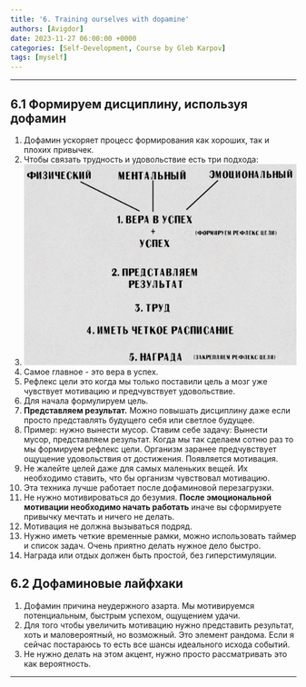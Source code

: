 ```yaml
---
title: '6. Training ourselves with dopamine'
authors: [Avigdor]
date: 2023-11-27 06:00:00 +0000
categories: [Self-Development, Course by Gleb Karpov]
tags: [myself]
---
```




___
## 6.1 Формируем дисциплину, используя дофамин
1. Дофамин ускоряет процесс формирования как хороших, так и плохих привычек.
2. Чтобы связать трудность и удовольствие есть три подхода: 
3. ![](/images_for_course_by_gleb_Karpov/6-1.png)
4. Самое главное - это вера в успех.
5. Рефлекс цели это когда мы только поставили цель а мозг уже чувствует мотивацию и предчувствует удовольствие.
6. Для начала формулируем цель.
7. **Представляем результат.** Можно повышать дисциплину даже если просто представлять будущего себя или светлое будущее.
8. Пример: нужно вынести мусор. Ставим себе задачу: Вынести мусор, представляем результат. Когда мы так сделаем сотню раз то мы формируем рефлекс цели. Организм заранее предчувствует ощущение удовольствия от достижения. Появляется мотивация.
9. Не жалейте целей даже для самых маленьких вещей. Их необходимо ставить, что бы организм чувствовал мотивацию.
10. Эта техника лучше работает после дофаминовой перезагрузки.
11. Не нужно мотивироваться до безумия. **После эмоциональной мотивации необходимо начать работать** иначе вы сформируете привычку мечтать и ничего не делать.
12. Мотивация не должна вызываться подряд.
13. Нужно иметь четкие временные рамки, можно использовать таймер и список задач. Очень приятно делать нужное дело быстро.
14. Награда или отдых должен быть простой, без гиперстимуляции.
## 6.2 Дофаминовые лайфхаки
1. Дофамин причина неудержного азарта. Мы мотивируемся потенциальным, быстрым успехом, ощущением удачи.
2. Для того чтобы увеличить мотивацию нужно представить результат, хоть и маловероятный, но возможный. Это элемент рандома. Если я сейчас постараюсь то есть все шансы идеального исхода событий.
3. Не нужно делать на этом акцент, нужно просто рассматривать это как вероятность.
---
